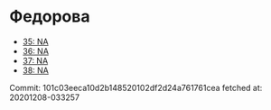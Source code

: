 # Федорова
- [35: NA](35.md)
- [36: NA](36.md)
- [37: NA](37.md)
- [38: NA](38.md)

Commit: 101c03eeca10d2b148520102df2d24a761761cea
 fetched at: 20201208-033257

